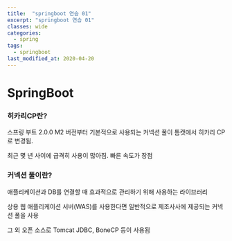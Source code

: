 ```yaml
---
title:  "springboot 연습 01"
excerpt: "springboot 연습 01"
classes: wide
categories:
  - spring
tags:
  - springboot
last_modified_at: 2020-04-20
---
```




# SpringBoot



### 히카리CP란?

스프링 부트 2.0.0 M2 버전부터 기본적으로 사용되는 커넥션 풀이 톰캣에서 히카리 CP로 변경됨.

최근 몇 년 사이에 급격히 사용이 많아짐. 빠른 속도가 장점



### 커넥션 풀이란?

애플리케이션과 DB를 연결할 때 효과적으로 관리하기 위해 사용하는 라이브러리

상용 웹 애플리케이션 서버(WAS)를 사용한다면 일반적으로 제조사사에 제공되는 커넥션 풀을 사용

그 외 오픈 소스로 Tomcat JDBC, BoneCP 등이 사용됨